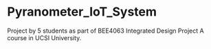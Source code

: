 # Pyranometer_IoT_System
Project by 5 students as part of BEE4063 Integrated Design Project A course in UCSI University.
